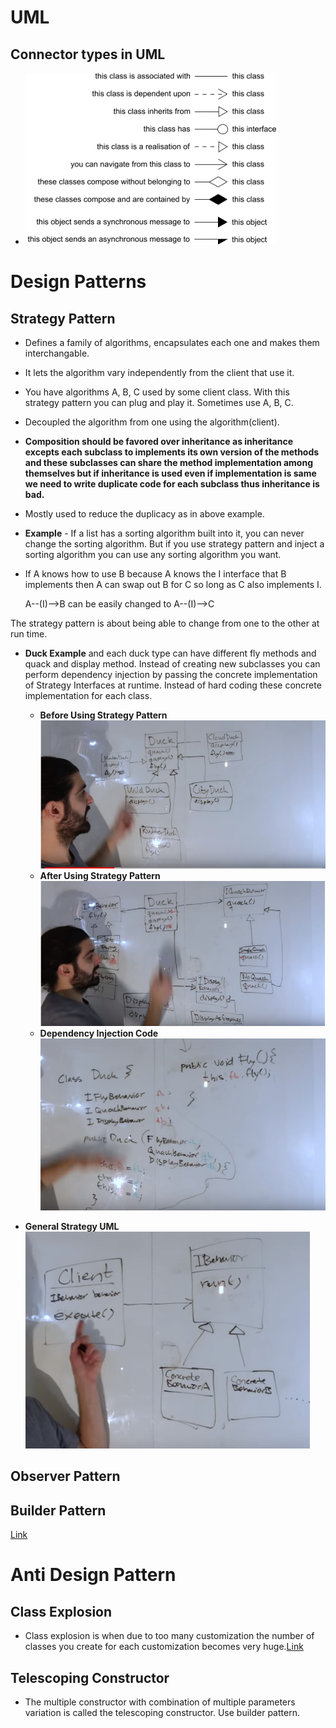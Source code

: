 # UML
##  Connector types in UML
- ![UML](res/uml1.gif)

# Design Patterns
## Strategy Pattern
- Defines a family of algorithms, encapsulates each one and makes them interchangable.
- It lets the algorithm vary independently from the client that use it.
- You have algorithms A, B, C used by some client class. With this strategy pattern you can plug and play it. Sometimes use A, B, C.
- Decoupled the algorithm from one using the algorithm(client).
- **Composition should be favored over inheritance as inheritance excepts each subclass to implements its own version of the methods and these subclasses can share the method implementation among themselves but if inheritance is used even if implementation is same we need to write duplicate code for each subclass thus inheritance is bad.**
- Mostly used to reduce the duplicacy as in above example.
- **Example** - If a list has a sorting algorithm built into it, you can never change the sorting algorithm. But if you use strategy pattern and inject a sorting algorithm you can use any sorting algorithm you want.

- If A knows how to use B because A knows the I interface that B implements then A can swap out B for C so long as C also implements I.

    A--(I)-->B can be easily changed to A--(I)-->C
     
The strategy pattern is about being able to change from one to the other at run time.

- **Duck Example** and each duck type can have different fly methods and quack and display method. Instead of creating new subclasses you can perform dependency injection by passing the concrete implementation of Strategy Interfaces at runtime. Instead of hard coding these concrete implementation for each class.
  - **Before Using Strategy Pattern**![Before Using Strategy Pattern](res/strategy_duck_1.jpg)
  - **After Using Strategy Pattern**![After Using Strategy Pattern](res/strategy_duck_2.jpg)
  - **Dependency Injection Code**![Dependency Injection Code](res/strategy_duck_3.jpg)

- **General Strategy UML**![General Strategy UML](res/strategy_general.jpg) 

## Observer Pattern

## Builder Pattern
[Link](https://medium.com/@ajinkyabadve/builder-design-patterns-in-java-1ffb12648850)

# Anti Design Pattern

##  Class Explosion
- Class explosion is when due to too many customization the number of classes you create for each customization becomes very huge.[Link](https://www.brevitaz.com/class-explosion-design-anti-pattern/)

## Telescoping Constructor
- The multiple constructor with combination of multiple parameters variation is called the telescoping constructor. Use builder pattern.